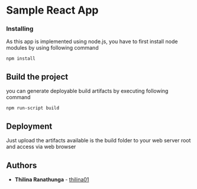 # Sample React App

### Installing

As this app is implemented using node.js, you have to first install node modules by using following command

```
npm install
```

## Build the project

you can generate deployable build artifacts by executing following command

```
npm run-script build
```

## Deployment

Just upload the artifacts available is the build folder to your web server root and access via web browser


## Authors

* **Thilina Ranathunga** - [thilina01](https://github.com/thilina01)
